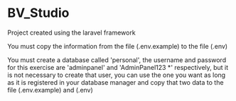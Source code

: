 # BV_Studio
Project created using the laravel framework

You must copy the information from the file (.env.example) to the file (.env)

You must create a database called 'personal', the username and password for this exercise are 'adminpanel' and 'AdminPanel123 *' respectively, but it is not necessary to create that user, you can use the one you want as long as it is registered in your database manager and copy that two data to the file (.env.example) and (.env)